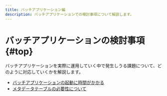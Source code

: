 ```yaml
---
title: バッチアプリケーション編
description: バッチアプリケーションでの検討事項について解説します。
---
```


# バッチアプリケーションの検討事項 {#top}

バッチアプリケーションを実際に運用していく中で発生しうる課題について、どのように対応していくかを解説します。

- [バッチアプリケーションの起動に時間がかかる](./reduced-startup-time.md)
- [メタデータテーブルの必要性について](./without-using-meta-data-table.md)
